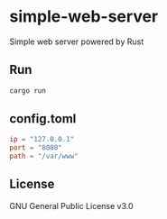# simple-web-server

Simple web server powered by Rust

## Run
```sh
cargo run
```

## config.toml

```toml
ip = "127.0.0.1"
port = "8080"
path = "/var/www"
```

## License

GNU General Public License v3.0
